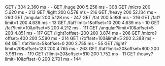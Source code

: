 GET / 304 2.360 ms - -
GET /huge 200 5.256 ms - 308
GET /micro 200 5.620 ms - 213
GET /light 200 6.578 ms - 216
GET /heavy 200 52.134 ms - 260
GET /angular 200 5.128 ms - 247
GET /fat 200 5.988 ms - 216
GET /fat?limit=1 200 4.636 ms - 13
GET /fat?limit=1&offset=10 200 4.639 ms - 10
GET /fat?limit=10&offset=5 200 4.212 ms - 111
GET /angular?limit=10&offset=5 200 4.851 ms - 117
GET /light?offset=200 200 3.874 ms - 206
GET /micro?offset=400 200 5.580 ms - 214
GET /?offset=100&limit=5 200 2.388 ms - 64
GET /fat?limit=5&offset=0 200 2.755 ms - 55
GET /light?limit=20&offset=123 200 4.765 ms - 263
GET /fat?limit=20&offset=800 200 3.981 ms - 119
GET /?limit=20&offset=810 200 1.752 ms - 11
GET /heavy?limit=10&offset=0 200 2.701 ms - 144
